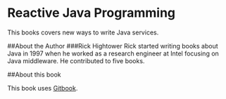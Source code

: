 Reactive Java Programming
==================

This books covers new ways to write Java services.


##About the Author
###Rick Hightower
Rick started writing books about Java in 1997 when he worked as a research engineer at Intel focusing on Java middleware. He contributed to five books.

##About this book

This book uses [Gitbook](https://github.com/GitbookIO/gitbook/ "Gitbook").

